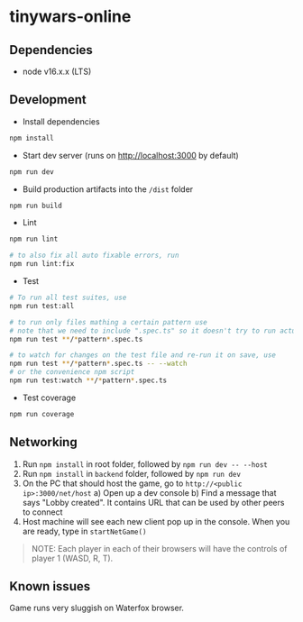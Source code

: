 # tinywars-online

## Dependencies

-   node v16.x.x (LTS)

## Development

-   Install dependencies

```sh
npm install
```

-   Start dev server (runs on [http://localhost:3000](http://localhost:3000) by default)

```sh
npm run dev
```

-   Build production artifacts into the `/dist` folder

```sh
npm run build
```

-   Lint

```sh
npm run lint

# to also fix all auto fixable errors, run
npm run lint:fix
```

-   Test

```sh
# To run all test suites, use
npm run test:all

# to run only files mathing a certain pattern use
# note that we need to include ".spec.ts" so it doesn't try to run actual source files
npm run test **/*pattern*.spec.ts

# to watch for changes on the test file and re-run it on save, use
npm run test **/*pattern*.spec.ts -- --watch
# or the convenience npm script
npm run test:watch **/*pattern*.spec.ts
```

- Test coverage

```sh
npm run coverage
```

## Networking

 1) Run `npm install` in root folder, followed by `npm run dev -- --host`
 2) Run `npm install` in `backend` folder, followed by `npm run dev`
 3) On the PC that should host the game, go to `http://<public ip>:3000/net/host`
	a) Open up a dev console
	b) Find a message that says "Lobby created". It contains URL that can be used by other peers to connect
 4) Host machine will see each new client pop up in the console. When you are ready, type in `startNetGame()`

> NOTE: Each player in each of their browsers will have the controls of player 1 (WASD, R, T).

## Known issues

Game runs very sluggish on Waterfox browser.

